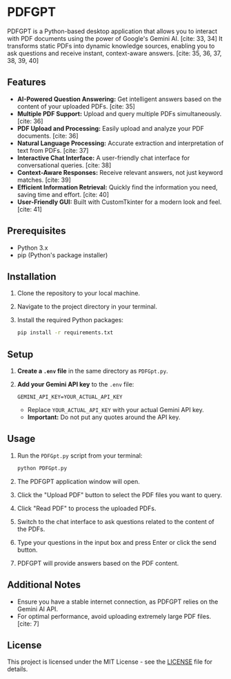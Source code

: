 # PDFGPT

PDFGPT is a Python-based desktop application that allows you to interact with PDF documents using the power of Google's Gemini AI. [cite: 33, 34] It transforms static PDFs into dynamic knowledge sources, enabling you to ask questions and receive instant, context-aware answers. [cite: 35, 36, 37, 38, 39, 40]

## Features

* **AI-Powered Question Answering:** Get intelligent answers based on the content of your uploaded PDFs. [cite: 35]
* **Multiple PDF Support:** Upload and query multiple PDFs simultaneously. [cite: 36]
* **PDF Upload and Processing:** Easily upload and analyze your PDF documents. [cite: 36]
* **Natural Language Processing:** Accurate extraction and interpretation of text from PDFs. [cite: 37]
* **Interactive Chat Interface:** A user-friendly chat interface for conversational queries. [cite: 38]
* **Context-Aware Responses:** Receive relevant answers, not just keyword matches. [cite: 39]
* **Efficient Information Retrieval:** Quickly find the information you need, saving time and effort. [cite: 40]
* **User-Friendly GUI:** Built with CustomTkinter for a modern look and feel. [cite: 41]

## Prerequisites

* Python 3.x
* pip (Python's package installer)

## Installation

1.  Clone the repository to your local machine.
2.  Navigate to the project directory in your terminal.
3.  Install the required Python packages:

    ```bash
    pip install -r requirements.txt
    ```

## Setup

1.  **Create a `.env` file** in the same directory as `PDFGpt.py`.
2.  **Add your Gemini API key** to the `.env` file:

    ```
    GEMINI_API_KEY=YOUR_ACTUAL_API_KEY
    ```

    * Replace `YOUR_ACTUAL_API_KEY` with your actual Gemini API key.
    * **Important:** Do not put any quotes around the API key.

## Usage

1.  Run the `PDFGpt.py` script from your terminal:

    ```bash
    python PDFGpt.py
    ```

2.  The PDFGPT application window will open.
3.  Click the "Upload PDF" button to select the PDF files you want to query.
4.  Click "Read PDF" to process the uploaded PDFs.
5.  Switch to the chat interface to ask questions related to the content of the PDFs.
6.  Type your questions in the input box and press Enter or click the send button.
7.  PDFGPT will provide answers based on the PDF content.

##  Additional Notes

* Ensure you have a stable internet connection, as PDFGPT relies on the Gemini AI API.
* For optimal performance, avoid uploading extremely large PDF files. [cite: 7]


## License

This project is licensed under the MIT License - see the [LICENSE](./LICENSE.txt) file for details.
